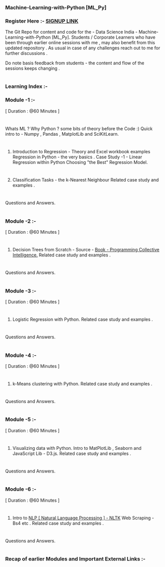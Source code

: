 ### Machine-Learning-with-Python [ML_Py]

### Register Here :- [SIGNUP LINK](https://goo.gl/forms/JvVPYbaaN4SAj8aJ2)

The Git Repo for content and code for the - Data Science India - Machine-Learning-with-Python [ML_Py]. 
Students / Corporate Learners who have been through earlier online sessions with me , may also benefit from this updated repository . As usual in case of any challenges reach out to me for further discussions . 

Do note basis feedback from students - the content and flow of the sessions keeps changing . 
#


### Learning Index :- 

### Module -1 :- 
[ Duration : @60 Minutes ] 
#
Whats ML ? Why Python ? some bits of theory before the Code :) 
Quick intro to - Numpy , Pandas , MatplotLib and SciKitLearn. 
#
1. Introduction to Regression - Theory and Excel workbook examples
   Regression in Python - the very basics . 
   Case Study -1 - Linear Regression within Python
   Choosing "the Best" Regression Model. 
#
2. Classification Tasks - the k-Nearest Neighbour 
   Related case study and examples . 
#
Questions and Answers. 
#

### Module -2 :- 
[ Duration : @60 Minutes ] 
#

1. Decision Trees from Scratch - Source - [Book - Programming Collective Intelligence.](https://github.com/RohitDhankar/Decision_Tree_____FROM-____Programming_Collective_Intelligence-) 
Related case study and examples . 
#
Questions and Answers. 
#

### Module -3 :- 
[ Duration : @60 Minutes ] 
#

1. Logistic Regression with Python. 
Related case study and examples . 
#
Questions and Answers. 
#


### Module -4 :- 
[ Duration : @60 Minutes ] 
#

1. k-Means clustering with Python. 
Related case study and examples . 
#
Questions and Answers. 
#

### Module -5 :- 
[ Duration : @60 Minutes ] 
#

1. Visualizing data with Python. 
   Intro to MatPlotLib , Seaborn and JavaScript Lib - D3.js.
   Related case study and examples . 
#
Questions and Answers. 
#

### Module -6 :- 
[ Duration : @60 Minutes ] 
#

1. Intro to [NLP [ Natural Language Processing ] - NLTK](http://www.nltk.org/) 
   Web Scraping - Bs4 etc . 
   Related case study and examples . 
#
Questions and Answers. 
# 
### Recap of earlier Modules and Important External Links :- 
